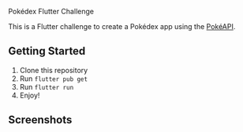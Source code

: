 Pokédex Flutter Challenge

This is a Flutter challenge to create a Pokédex app using the [PokéAPI](https://pokeapi.co/).

## Getting Started

1. Clone this repository
2. Run `flutter pub get`
3. Run `flutter run`
4. Enjoy!

## Screenshots



